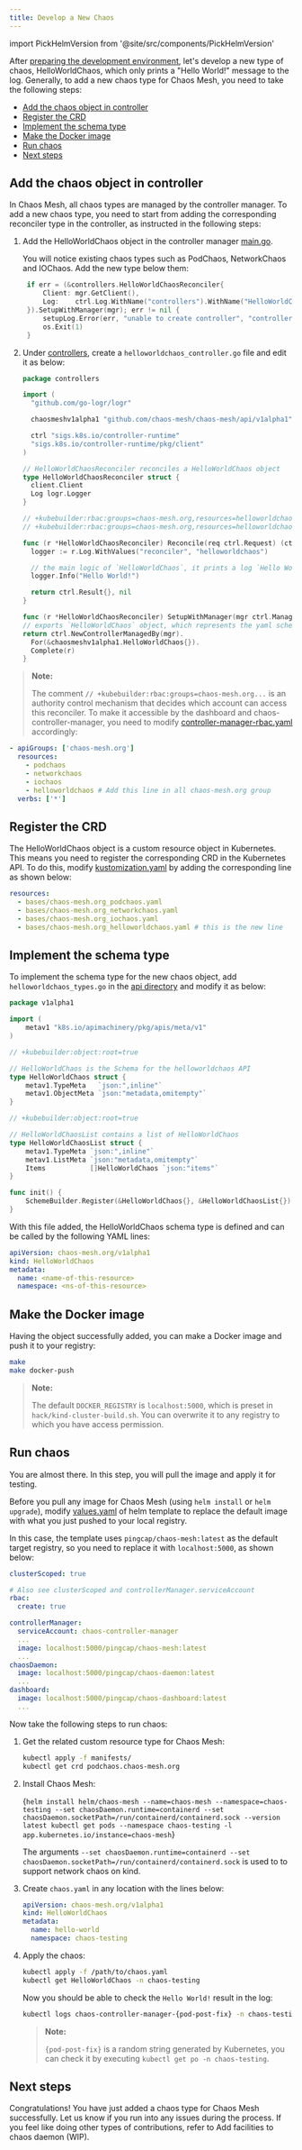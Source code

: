 ```yaml
---
title: Develop a New Chaos
---
```


import PickHelmVersion from '@site/src/components/PickHelmVersion'

After [preparing the development environment](setup_env.md), let's develop a new type of chaos, HelloWorldChaos, which only prints a "Hello World!" message to the log. Generally, to add a new chaos type for Chaos Mesh, you need to take the following steps:

- [Add the chaos object in controller](#add-the-chaos-object-in-controller)
- [Register the CRD](#register-the-crd)
- [Implement the schema type](#implement-the-schema-type)
- [Make the Docker image](#make-the-docker-image)
- [Run chaos](#run-chaos)
- [Next steps](#next-steps)

## Add the chaos object in controller

In Chaos Mesh, all chaos types are managed by the controller manager. To add a new chaos type, you need to start from adding the corresponding reconciler type in the controller, as instructed in the following steps:

1. Add the HelloWorldChaos object in the controller manager [main.go](https://github.com/chaos-mesh/chaos-mesh/blob/master/cmd/controller-manager/main.go#L104).

   You will notice existing chaos types such as PodChaos, NetworkChaos and IOChaos. Add the new type below them:

   ```go
   	if err = (&controllers.HelloWorldChaosReconciler{
   		Client: mgr.GetClient(),
   		Log:    ctrl.Log.WithName("controllers").WithName("HelloWorldChaos"),
   	}).SetupWithManager(mgr); err != nil {
   		setupLog.Error(err, "unable to create controller", "controller", "HelloWorldChaos")
   		os.Exit(1)
   	}
   ```

2. Under [controllers](https://github.com/chaos-mesh/chaos-mesh/tree/master/controllers), create a `helloworldchaos_controller.go` file and edit it as below:

   ```go
   package controllers

   import (
     "github.com/go-logr/logr"

     chaosmeshv1alpha1 "github.com/chaos-mesh/chaos-mesh/api/v1alpha1"

     ctrl "sigs.k8s.io/controller-runtime"
     "sigs.k8s.io/controller-runtime/pkg/client"
   )

   // HelloWorldChaosReconciler reconciles a HelloWorldChaos object
   type HelloWorldChaosReconciler struct {
     client.Client
     Log logr.Logger
   }

   // +kubebuilder:rbac:groups=chaos-mesh.org,resources=helloworldchaos,verbs=get;list;watch;create;update;patch;delete
   // +kubebuilder:rbac:groups=chaos-mesh.org,resources=helloworldchaos/status,verbs=get;update;patch

   func (r *HelloWorldChaosReconciler) Reconcile(req ctrl.Request) (ctrl.Result, error) {
     logger := r.Log.WithValues("reconciler", "helloworldchaos")

     // the main logic of `HelloWorldChaos`, it prints a log `Hello World!` and returns nothing.
     logger.Info("Hello World!")

     return ctrl.Result{}, nil
   }

   func (r *HelloWorldChaosReconciler) SetupWithManager(mgr ctrl.Manager) error {
   // exports `HelloWorldChaos` object, which represents the yaml schema content the user applies.
   return ctrl.NewControllerManagedBy(mgr).
     For(&chaosmeshv1alpha1.HelloWorldChaos{}).
     Complete(r)
   }
   ```

> **Note:**
>
> The comment `// +kubebuilder:rbac:groups=chaos-mesh.org...` is an authority control mechanism that decides which account can access this reconciler. To make it accessible by the dashboard and chaos-controller-manager, you need to modify [controller-manager-rbac.yaml](https://github.com/chaos-mesh/chaos-mesh/blob/master/helm/chaos-mesh/templates/controller-manager-rbac.yaml) accordingly:

```yaml
- apiGroups: ['chaos-mesh.org']
  resources:
    - podchaos
    - networkchaos
    - iochaos
    - helloworldchaos # Add this line in all chaos-mesh.org group
  verbs: ['*']
```

## Register the CRD

The HelloWorldChaos object is a custom resource object in Kubernetes. This means you need to register the corresponding CRD in the Kubernetes API. To do this, modify [kustomization.yaml](https://github.com/chaos-mesh/chaos-mesh/blob/master/config/crd/kustomization.yaml) by adding the corresponding line as shown below:

```yaml
resources:
  - bases/chaos-mesh.org_podchaos.yaml
  - bases/chaos-mesh.org_networkchaos.yaml
  - bases/chaos-mesh.org_iochaos.yaml
  - bases/chaos-mesh.org_helloworldchaos.yaml # this is the new line
```

## Implement the schema type

To implement the schema type for the new chaos object, add `helloworldchaos_types.go` in the [api directory](https://github.com/chaos-mesh/chaos-mesh/tree/master/api/v1alpha1) and modify it as below:

```go
package v1alpha1

import (
	metav1 "k8s.io/apimachinery/pkg/apis/meta/v1"
)

// +kubebuilder:object:root=true

// HelloWorldChaos is the Schema for the helloworldchaos API
type HelloWorldChaos struct {
	metav1.TypeMeta   `json:",inline"`
	metav1.ObjectMeta `json:"metadata,omitempty"`
}

// +kubebuilder:object:root=true

// HelloWorldChaosList contains a list of HelloWorldChaos
type HelloWorldChaosList struct {
	metav1.TypeMeta `json:",inline"`
	metav1.ListMeta `json:"metadata,omitempty"`
	Items           []HelloWorldChaos `json:"items"`
}

func init() {
	SchemeBuilder.Register(&HelloWorldChaos{}, &HelloWorldChaosList{})
}
```

With this file added, the HelloWorldChaos schema type is defined and can be called by the following YAML lines:

```yaml
apiVersion: chaos-mesh.org/v1alpha1
kind: HelloWorldChaos
metadata:
  name: <name-of-this-resource>
  namespace: <ns-of-this-resource>
```

## Make the Docker image

Having the object successfully added, you can make a Docker image and push it to your registry:

```bash
make
make docker-push
```

> **Note:**
>
> The default `DOCKER_REGISTRY` is `localhost:5000`, which is preset in `hack/kind-cluster-build.sh`. You can overwrite it to any registry to which you have access permission.

## Run chaos

You are almost there. In this step, you will pull the image and apply it for testing.

Before you pull any image for Chaos Mesh (using `helm install` or `helm upgrade`), modify [values.yaml](https://github.com/chaos-mesh/chaos-mesh/blob/master/helm/chaos-mesh/values.yaml) of helm template to replace the default image with what you just pushed to your local registry.

In this case, the template uses `pingcap/chaos-mesh:latest` as the default target registry, so you need to replace it with `localhost:5000`, as shown below:

```yaml
clusterScoped: true

# Also see clusterScoped and controllerManager.serviceAccount
rbac:
  create: true

controllerManager:
  serviceAccount: chaos-controller-manager
  ...
  image: localhost:5000/pingcap/chaos-mesh:latest
  ...
chaosDaemon:
  image: localhost:5000/pingcap/chaos-daemon:latest
  ...
dashboard:
  image: localhost:5000/pingcap/chaos-dashboard:latest
  ...
```

Now take the following steps to run chaos:

1. Get the related custom resource type for Chaos Mesh:

   ```bash
   kubectl apply -f manifests/
   kubectl get crd podchaos.chaos-mesh.org
   ```

2. Install Chaos Mesh:

   <PickHelmVersion className="language-bash">{`helm install helm/chaos-mesh --name=chaos-mesh --namespace=chaos-testing --set chaosDaemon.runtime=containerd --set chaosDaemon.socketPath=/run/containerd/containerd.sock --version latest kubectl get pods --namespace chaos-testing -l app.kubernetes.io/instance=chaos-mesh`}</PickHelmVersion>

   The arguments `--set chaosDaemon.runtime=containerd --set chaosDaemon.socketPath=/run/containerd/containerd.sock` is used to to support network chaos on kind.

3. Create `chaos.yaml` in any location with the lines below:

   ```yaml
   apiVersion: chaos-mesh.org/v1alpha1
   kind: HelloWorldChaos
   metadata:
     name: hello-world
     namespace: chaos-testing
   ```

4. Apply the chaos:

   ```bash
   kubectl apply -f /path/to/chaos.yaml
   kubectl get HelloWorldChaos -n chaos-testing
   ```

   Now you should be able to check the `Hello World!` result in the log:

   ```bash
   kubectl logs chaos-controller-manager-{pod-post-fix} -n chaos-testing
   ```

   > **Note:**
   >
   > `{pod-post-fix}` is a random string generated by Kubernetes, you can check it by executing `kubectl get po -n chaos-testing`.

## Next steps

Congratulations! You have just added a chaos type for Chaos Mesh successfully. Let us know if you run into any issues during the process. If you feel like doing other types of contributions, refer to Add facilities to chaos daemon (WIP).
